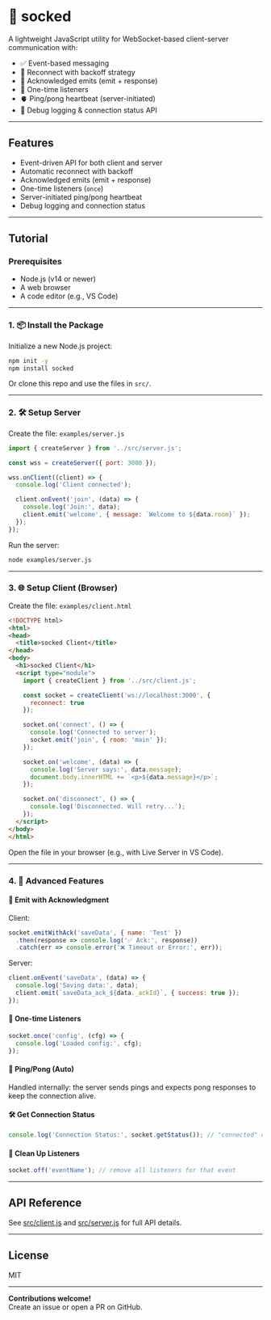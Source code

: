 # 🧩 socked

A lightweight JavaScript utility for WebSocket-based client-server communication with:

- ✅ Event-based messaging  
- 🔁 Reconnect with backoff strategy  
- 🧠 Acknowledged emits (emit + response)  
- 🔄 One-time listeners  
- 🫀 Ping/pong heartbeat (server-initiated)  
- 🧪 Debug logging & connection status API  

---

## Features

- Event-driven API for both client and server
- Automatic reconnect with backoff
- Acknowledged emits (emit + response)
- One-time listeners (`once`)
- Server-initiated ping/pong heartbeat
- Debug logging and connection status

---

## Tutorial

### Prerequisites

- Node.js (v14 or newer)
- A web browser
- A code editor (e.g., VS Code)

---

### 1. 📦 Install the Package

Initialize a new Node.js project:

```sh
npm init -y
npm install socked
```

Or clone this repo and use the files in `src/`.

---

### 2. 🛠️ Setup Server

Create the file: `examples/server.js`

```js
import { createServer } from '../src/server.js';

const wss = createServer({ port: 3000 });

wss.onClient((client) => {
  console.log('Client connected');

  client.onEvent('join', (data) => {
    console.log('Join:', data);
    client.emit('welcome', { message: `Welcome to ${data.room}` });
  });
});
```

Run the server:

```sh
node examples/server.js
```

---

### 3. 🌐 Setup Client (Browser)

Create the file: `examples/client.html`

```html
<!DOCTYPE html>
<html>
<head>
  <title>socked Client</title>
</head>
<body>
  <h1>socked Client</h1>
  <script type="module">
    import { createClient } from '../src/client.js';

    const socket = createClient('ws://localhost:3000', {
      reconnect: true
    });

    socket.on('connect', () => {
      console.log('Connected to server');
      socket.emit('join', { room: 'main' });
    });

    socket.on('welcome', (data) => {
      console.log('Server says:', data.message);
      document.body.innerHTML += `<p>${data.message}</p>`;
    });

    socket.on('disconnect', () => {
      console.log('Disconnected. Will retry...');
    });
  </script>
</body>
</html>
```

Open the file in your browser (e.g., with Live Server in VS Code).

---

### 4. 🧪 Advanced Features

#### 🔁 Emit with Acknowledgment

Client:

```js
socket.emitWithAck('saveData', { name: 'Test' })
  .then(response => console.log('✅ Ack:', response))
  .catch(err => console.error('❌ Timeout or Error:', err));
```

Server:

```js
client.onEvent('saveData', (data) => {
  console.log('Saving data:', data);
  client.emit(`saveData_ack_${data._ackId}`, { success: true });
});
```

#### 🧠 One-time Listeners

```js
socket.once('config', (cfg) => {
  console.log('Loaded config:', cfg);
});
```

#### 💓 Ping/Pong (Auto)

Handled internally: the server sends pings and expects pong responses to keep the connection alive.

#### 🛠️ Get Connection Status

```js
console.log('Connection Status:', socket.getStatus()); // "connected" or "disconnected"
```

#### 🧼 Clean Up Listeners

```js
socket.off('eventName'); // remove all listeners for that event
```

---

## API Reference

See [src/client.js](src/client.js) and [src/server.js](src/server.js) for full API details.

---

## License

MIT

---

**Contributions welcome!**  
Create an issue or open a PR on GitHub.
